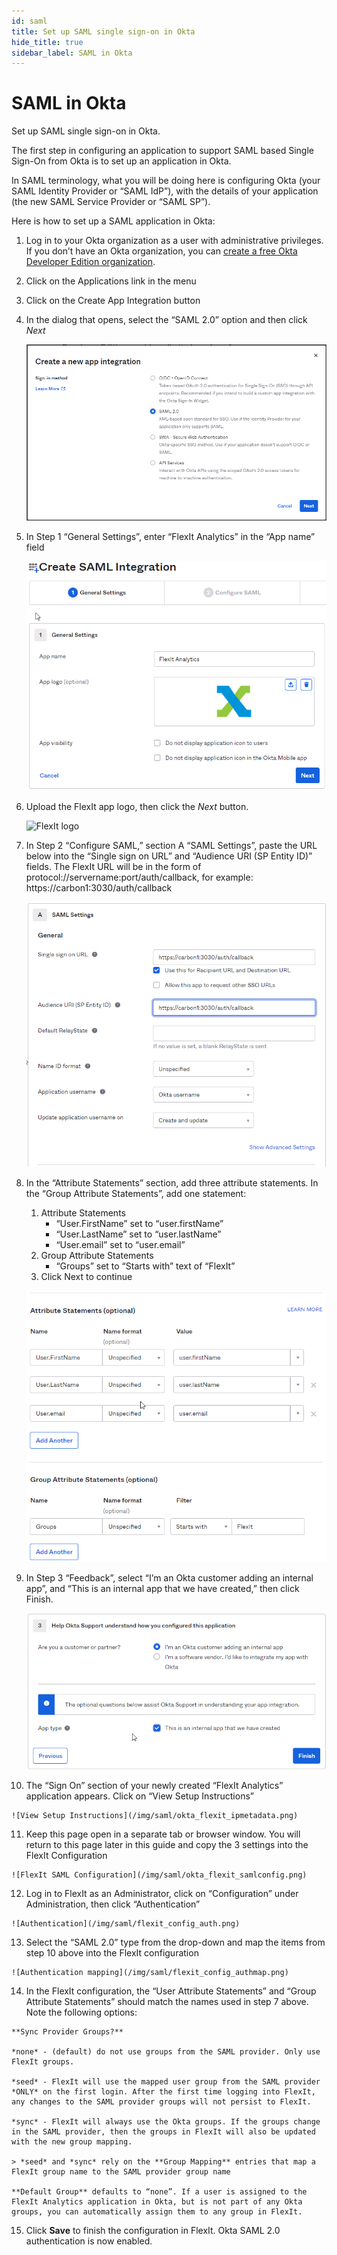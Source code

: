 ```yaml
---
id: saml
title: Set up SAML single sign-on in Okta
hide_title: true
sidebar_label: SAML in Okta
---
```


# SAML in Okta

Set up SAML single sign-on in Okta.

The first step in configuring an application to support SAML based Single Sign-On from Okta is to set up an application in Okta.

In SAML terminology, what you will be doing here is configuring Okta (your SAML Identity Provider or “SAML IdP”), with the details of your application (the new SAML Service Provider or “SAML SP”).

Here is how to set up a SAML application in Okta:

1.  Log in to your Okta organization as a user with administrative privileges. If you don’t have an Okta organization, you can [create a free Okta Developer Edition organization](https://developer.okta.com/signup/).

2.  Click on the Applications link in the menu

3.  Click on the Create App Integration button

4.  In the dialog that opens, select the “SAML 2.0” option and then click *Next*

    ![SAML 2.0](/img/saml/okta_flexit_new.png)

5.  In Step 1 “General Settings”, enter “FlexIt Analytics” in the “App name” field

    ![General settings](/img/saml/okta_flexit_generalsettings.png)

6.  Upload the FlexIt app logo, then click the *Next* button.

    ![FlexIt logo](/img/saml/X.png)

7.  In Step 2 “Configure SAML,” section A “SAML Settings”, paste the URL below into the “Single sign on URL” and “Audience URI (SP Entity ID)” fields. The FlexIt URL will be in the form of protocol://servername:port/auth/callback, for example: https://carbon1:3030/auth/callback

    ![Configure SAML](/img/saml/okta_flexit_samlsettingsgeneral.png)

8.  In the “Attribute Statements” section, add three attribute statements. In the “Group Attribute Statements”, add one statement:
    1.  Attribute Statements
        *   “User.FirstName” set to “user.firstName”
        *   “User.LastName” set to “user.lastName”
        *   “User.email” set to “user.email”
    2.  Group Attribute Statements
        *   “Groups” set to “Starts with” text of “FlexIt”
    3.  Click Next to continue

    ![Attribute Statements](/img/saml/okta_flexit_generalattributes.png)

9.  In Step 3 “Feedback”, select “I’m an Okta customer adding an internal app”, and “This is an internal app that we have created,” then click Finish.

    ![Finish](/img/saml/okta_flexit_finish.png)

10.  The “Sign On” section of your newly created “FlexIt Analytics” application appears. Click on “View Setup Instructions”

    ![View Setup Instructions](/img/saml/okta_flexit_ipmetadata.png)

11.  Keep this page open in a separate tab or browser window. You will return to this page later in this guide and copy the 3 settings into the FlexIt Configuration

    ![FlexIt SAML Configuration](/img/saml/okta_flexit_samlconfig.png)

12.  Log in to FlexIt as an Administrator, click on “Configuration” under Administration, then click “Authentication”

    ![Authentication](/img/saml/flexit_config_auth.png)

13.  Select the “SAML 2.0” type from the drop-down and map the items from step 10 above into the FlexIt configuration

    ![Authentication mapping](/img/saml/flexit_config_authmap.png)

14.  In the FlexIt configuration, the “User Attribute Statements” and “Group Attribute Statements” should match the names used in step 7 above. Note the following options:

    **Sync Provider Groups?**

    *none* - (default) do not use groups from the SAML provider. Only use FlexIt groups.

    *seed* - FlexIt will use the mapped user group from the SAML provider *ONLY* on the first login. After the first time logging into FlexIt, any changes to the SAML provider groups will not persist to FlexIt.
    
    *sync* - FlexIt will always use the Okta groups. If the groups change in the SAML provider, then the groups in FlexIt will also be updated with the new group mapping.

    > *seed* and *sync* rely on the **Group Mapping** entries that map a FlexIt group name to the SAML provider group name

    **Default Group** defaults to “none”. If a user is assigned to the FlexIt Analytics application in Okta, but is not part of any Okta groups, you can automatically assign them to any group in FlexIt.

15.  Click **Save** to finish the configuration in FlexIt. Okta SAML 2.0 authentication is now enabled.
